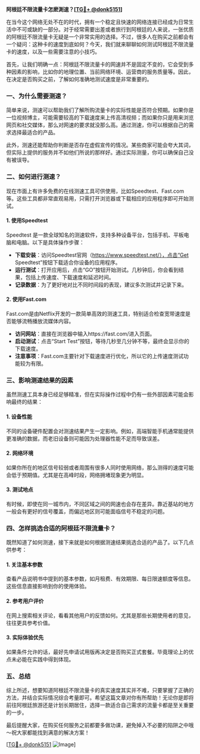 **阿根廷不限流量卡怎麽測速？[[TG💪+ @donk5151](https://t.me/s/donk5151)]**

在当今这个网络无处不在的时代，拥有一个稳定且快速的网络连接已经成为日常生活中不可或缺的一部分。对于经常需要出差或者旅行到阿根廷的人来说，一张优质的阿根廷不限流量卡无疑是一个非常实用的选择。不过，很多人在购买之前都会有一个疑问：这种卡的速度到底如何？今天，我们就来聊聊如何测试阿根廷不限流量卡的速度，以及一些需要注意的小技巧。

首先，让我们明确一点：阿根廷不限流量卡的网速并不是固定不变的，它会受到多种因素的影响，比如你的地理位置、当前网络环境、运营商的服务质量等。因此，在决定是否购买之前，了解如何准确地测试速度是非常重要的。

### **一、为什么需要测速？**

简单来说，测速可以帮助我们了解所购流量卡的实际性能是否符合预期。如果你是一位视频博主，可能需要较高的下载速度来上传高清视频；而如果你只是用来浏览网页和社交媒体，那么对网速的要求就没那么高。通过测速，你可以根据自己的需求选择最适合的产品。

此外，测速还能帮助你判断是否存在虚假宣传的情况。某些商家可能会夸大其词，但实际上提供的服务并不如他们所说的那样好。通过实际测量，你可以确保自己没有被误导。

### **二、如何进行测速？**

现在市面上有许多免费的在线测速工具可供使用，比如Speedtest、Fast.com等。这些工具都非常直观易用，只需打开浏览器或下载相应的应用程序即可开始测试。

#### **1. 使用Speedtest**
Speedtest 是一款全球知名的测速软件，支持多种设备平台，包括手机、平板电脑和电脑。以下是具体操作步骤：

- **下载安装**：访问Speedtest官网（https://www.speedtest.net/），点击“Get Speedtest”按钮下载适合你设备的应用程序。
- **运行测试**：打开应用后，点击“GO”按钮开始测试。几秒钟后，你会看到结果，包括上传速度、下载速度和延迟时间。
- **记录数据**：为了更好地对比不同时间段的表现，建议多次测试并记录下来。

#### **2. 使用Fast.com**
Fast.com是由Netflix开发的一款简单高效的测速工具，特别适合检查宽带速度是否能够流畅播放流媒体内容。

- **访问网站**：直接在浏览器中输入https://fast.com/进入页面。
- **启动测试**：点击“Start Test”按钮，等待几秒至几分钟不等，最终会显示你的下载速度。
- **注意事项**：Fast.com主要针对下载速度进行优化，所以它的上传速度测试功能较为有限。

### **三、影响测速结果的因素**

虽然测速工具本身已经足够精准，但在实际操作过程中仍有一些外部因素可能会影响最终的结果：

#### **1. 设备性能**
不同的设备硬件配置会对测速结果产生一定影响。例如，高端智能手机通常能提供更准确的数据，而老旧设备则可能因为处理器性能不足而导致误差。

#### **2. 网络环境**
如果你所在的地区信号较弱或者周围有很多人同时使用网络，那么测得的速度可能会低于预期值。尤其是在高峰时段，网络拥堵现象更为明显。

#### **3. 测试地点**
有时候，即使在同一城市内，不同区域之间的网速也会存在差异。靠近基站的地方一般会有更好的信号覆盖，而偏远地区则可能面临信号不稳定的问题。

### **四、怎样挑选合适的阿根廷不限流量卡？**

既然知道了如何测速，接下来就是如何根据测速结果挑选合适的产品了。以下几点供参考：

#### **1. 关注基本参数**
查看产品说明书中提到的基本参数，如月租费、有效期限、每日限速额度等信息。这些信息直接影响到你的使用体验。

#### **2. 参考用户评价**
在网上搜索相关评论，看看其他用户的反馈如何。尤其是那些长期使用者的意见，往往更具参考价值。

#### **3. 实际体验优先**
如果条件允许的话，最好先申请试用版再决定是否购买正式套餐。毕竟理论上的优点未必能在实践中得到体现。

### **五、总结**

综上所述，想要知道阿根廷不限流量卡的真实速度其实并不难，只要掌握了正确的方法，并结合实际情况综合考量即可。希望这篇文章对你有所帮助！无论你是即将前往阿根廷旅游还是计划长期居住，选择一款适合自己需求的流量卡都是至关重要的一步。

最后提醒大家，在购买任何服务之前都要多做功课，避免掉入不必要的陷阱之中哦～祝大家都能找到满意的解决方案！

[[TG💪+ @donk5151](https://t.me/s/donk5151) ![Image](https://i.postimg.cc/rwNCRYN7/Snipaste-2025-04-30-17-27-05.png)]